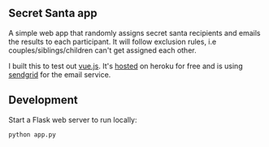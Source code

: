 ## Secret Santa app

A simple web app that randomly assigns secret santa recipients and emails the results to each participant.  It will follow exclusion rules, i.e couples/siblings/children can't get assigned each other.

I built this to test out [vue.js](https://vuejs.org).  It's [hosted](http://sloppy-santa.herokuapp.com) on heroku for free and is using [sendgrid](http://sendgrid.com) for the email service.


## Development

Start a Flask web server to run locally:

    python app.py
